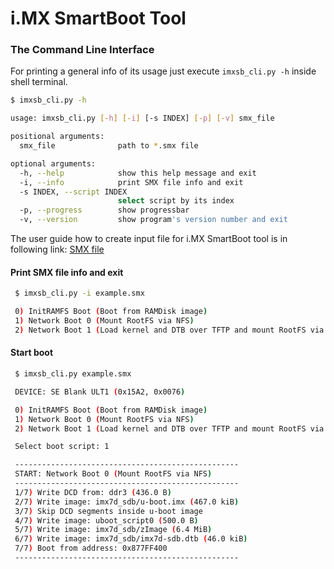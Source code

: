 i.MX SmartBoot Tool
===================

### The Command Line Interface

For printing a general info of its usage just execute `imxsb_cli.py -h` inside shell terminal.

```sh
$ imxsb_cli.py -h

usage: imxsb_cli.py [-h] [-i] [-s INDEX] [-p] [-v] smx_file

positional arguments:
  smx_file              path to *.smx file

optional arguments:
  -h, --help            show this help message and exit
  -i, --info            print SMX file info and exit
  -s INDEX, --script INDEX
                        select script by its index
  -p, --progress        show progressbar
  -v, --version         show program's version number and exit
```

The user guide how to create input file for i.MX SmartBoot tool is in following link: [SMX file](smx_file.md)

#### Print SMX file info and exit

```sh
 $ imxsb_cli.py -i example.smx

 0) InitRAMFS Boot (Boot from RAMDisk image)
 1) Network Boot 0 (Mount RootFS via NFS)
 2) Network Boot 1 (Load kernel and DTB over TFTP and mount RootFS via NFS)
```

#### Start boot

```sh
 $ imxsb_cli.py example.smx

 DEVICE: SE Blank ULT1 (0x15A2, 0x0076)

 0) InitRAMFS Boot (Boot from RAMDisk image)
 1) Network Boot 0 (Mount RootFS via NFS)
 2) Network Boot 1 (Load kernel and DTB over TFTP and mount RootFS via NFS)

 Select boot script: 1

 --------------------------------------------------
 START: Network Boot 0 (Mount RootFS via NFS)
 --------------------------------------------------
 1/7) Write DCD from: ddr3 (436.0 B)
 2/7) Write image: imx7d_sdb/u-boot.imx (467.0 kiB)
 3/7) Skip DCD segments inside u-boot image
 4/7) Write image: uboot_script0 (500.0 B)
 5/7) Write image: imx7d_sdb/zImage (6.4 MiB)
 6/7) Write image: imx7d_sdb/imx7d-sdb.dtb (46.0 kiB)
 7/7) Boot from address: 0x877FF400
 --------------------------------------------------
```